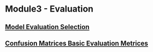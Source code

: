 # Module3 - Evaluation

## [Model Evaluation Selection](model-evaluation-selection.md "Model Evaluation Selection")

## [Confusion Matrices Basic Evaluation Metrices](confusion-matrices-basic-evaluation-metrices.md "Confusion Matrices Basic Evaluation Metrices")

